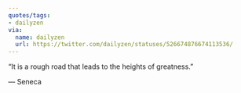 ```yaml
---
quotes/tags:
- dailyzen
via:
  name: dailyzen
  url: https://twitter.com/dailyzen/statuses/526674876674113536/
---
```


“It is a rough road that leads to the heights of greatness.”

—  Seneca